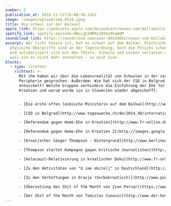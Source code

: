 ```yaml
---
number: 2
publication_at: 2016-11-21T16:08:30.316Z
image: /images/upload/img_0514.jpeg
title: Wie schwul ist der Balkan?
apple_link: https://podcasts.apple.com/de/podcast/neues-vom-ballaballa-balkan-episode-02-wie-schwul-ist/id1170436903?i=1000378093014
spotify_link: spotify:episode:0WLLqh2dMXaJ8YmzAhqmQM
soundcloud_link: https://soundcloud.com/user-89524652/neues-vom-ballaballa-balkan-episode-02-wie-schwul-ist-der-balkan
excerpt: Wer nicht hetero ist, hat es schwer auf dem Balkan. Psychische und
  physische Übergriffe sind an der Tagesordnung, doch die Polizei schaut oft weg
  und solidarisiert sich mit den Tätern. Schwule und Lesben verlassen das Land,
  weil sie es nicht mehr aushalten - so auch Ivan.
blocks:
  - type: richtext
    richtext: >-
      Mit ihm haben wir über die Lebensrealität von Schwulen in der serbischen
      Peripherie gesprochen. Außerdem: Wie hat sich der CSD in Belgrad
      entwickelt? Welche Gruppen verhindern die Einführung der Ehe für alle in
      Kroatien und warum wurde sie in Slowenien wieder abgeschafft.


      - [Die erste offen lesbische Ministerin auf dem Balkan](http://www.tageswoche.ch/de/2016_34/international/727305/)

      - [CSD in Belgrad](http://www.tageswoche.ch/de/2014_40/international/669421/)

      - [Referendum gegen Homo-Ehe in Kroatien](http://www.fr-online.de/politik/kroatien-homo-ehe-moderner--homophober-balkan,1472596,25477290.html)

      - [Referendum gegen Homo-Ehe in Kroatien 2](http://images.google.de/imgres?imgurl=http%3A%2F%2Fwww.siegessaeule.de%2Fuploads%2Fpics%2FMars_23_Marija_Feldi.jpg&imgrefurl=http%3A%2F%2Fwww.siegessaeule.de%2Fno_cache%2Fen%2Fnewscomments%2Farticle%2F708-traurig-und-sinnlos-kroatiens-premierminister-zoran-milanovic-ueber-das-referendum-ge.html%3FPHPSESSID%3D02d90166e86c8acf214cd34c58439873&h=363&w=545&tbnid=QshfvMeZQU6aoM%3A&vet=1&docid=fR8_18yrLguhaM&itg=1&ei=XKYyWI7nEYexUaidkZgN&tbm=isch&client=firefox-b&iact=rc&uact=3&dur=1128&page=0&start=0&ndsp=6&ved=0ahUKEwiOhdfXrbnQAhWHWBQKHahOBNMQMwgfKAIwAg&bih=635&biw=1366)

      - [Kroatischer Sänger Thompson - Hintergrund](http://www.berliner-zeitung.de/kultur/musik/kroatischer-saenger-thompson-das-spiel-mit-der-doppeldeutigkeit-1209244)

      - [Thompson startet Kampagne gegen kritische Journalisten](http://www.fr-online.de/medien/rockmusiker-thompson-aus-kroatien-kampagne-gegen-journalisten,1473342,26995644.html)

      - [Holocaust-Relativierung in kroatischer Doku](http://www.fr-online.de/frankfurt/kz-jasenovac-holocaust-relativierung-in-kroatischer-doku,1472798,34139458.html)

      - [Zu den Aktivitäten von "U ime obitelj" in Deutschland](http://jungle-world.com/artikel/2016/19/53999.html)

      - [Zu den Verhaftungen in Orasje (Serbokroatisch)](http://www.portalnovosti.com/kako-su-harali-nasi-decki)

      - [Übersetzung des Shit of the Month von Ivan Pernar](https://www.facebook.com/photo.php?fbid=1273568429353224&set=a.144698412240237.24823.100001002375795&type=3&theater)

      - [Der Shit of the Month von Tomislav Cunovic](http://www.der-kosmopolit.de/2013/01/gastbeitrag-von-tomislav-cunovic.html)
---
```

